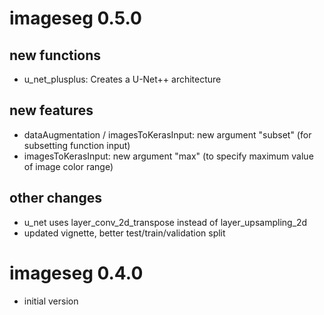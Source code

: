 # imageseg 0.5.0

## new functions
* u_net_plusplus: Creates a U-Net++ architecture

## new features
* dataAugmentation / imagesToKerasInput: new argument "subset" (for subsetting function input)
* imagesToKerasInput: new argument "max" (to specify maximum value of image color range)

## other changes
* u_net uses layer_conv_2d_transpose instead of layer_upsampling_2d
* updated vignette, better test/train/validation split

# imageseg 0.4.0

* initial version
